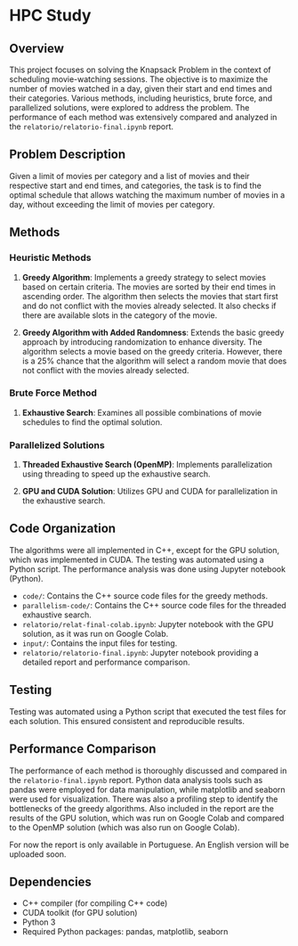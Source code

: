 # HPC Study

## Overview

This project focuses on solving the Knapsack Problem in the context of scheduling movie-watching sessions. The objective is to maximize the number of movies watched in a day, given their start and end times and their categories. Various methods, including heuristics, brute force, and parallelized solutions, were explored to address the problem. The performance of each method was extensively compared and analyzed in the `relatorio/relatorio-final.ipynb` report.

## Problem Description

Given a limit of movies per category and a list of movies and their respective start and end times, and categories, the task is to find the optimal schedule that allows watching the maximum number of movies in a day, without exceeding the limit of movies per category.

## Methods

### Heuristic Methods
1. **Greedy Algorithm**: Implements a greedy strategy to select movies based on certain criteria. The movies are sorted by their end times in ascending order. The algorithm then selects the movies that start first and do not conflict with the movies already selected. It also checks if there are available slots in the category of the movie. 
   
2. **Greedy Algorithm with Added Randomness**: Extends the basic greedy approach by introducing randomization to enhance diversity. The algorithm selects a movie based on the greedy criteria. However, there is a 25% chance that the algorithm will select a random movie that does not conflict with the movies already selected.

### Brute Force Method

1. **Exhaustive Search**: Examines all possible combinations of movie schedules to find the optimal solution.

### Parallelized Solutions

1. **Threaded Exhaustive Search (OpenMP)**: Implements parallelization using threading to speed up the exhaustive search.

2. **GPU and CUDA Solution**: Utilizes GPU and CUDA for parallelization in the exhaustive search.

## Code Organization

The algorithms were all implemented in C++, except for the GPU solution, which was implemented in CUDA. The testing was automated using a Python script. The performance analysis was done using Jupyter notebook (Python).

- `code/`: Contains the C++ source code files for the greedy methods.
- `parallelism-code/`: Contains the C++ source code files for the threaded exhaustive search.
- `relatorio/relat-final-colab.ipynb`: Jupyter notebook with the GPU solution, as it was run on Google Colab.
- `input/`: Contains the input files for testing.
- `relatorio/relatorio-final.ipynb`: Jupyter notebook providing a detailed report and performance comparison.

## Testing

Testing was automated using a Python script that executed the test files for each solution. This ensured consistent and reproducible results.

## Performance Comparison

The performance of each method is thoroughly discussed and compared in the `relatorio-final.ipynb` report. Python data analysis tools such as pandas were employed for data manipulation, while matplotlib and seaborn were used for visualization. There was also a profiling step to identify the bottlenecks of the greedy algorithms. Also included in the report are the results of the GPU solution, which was run on Google Colab and compared to the OpenMP solution (which was also run on Google Colab).

For now the report is only available in Portuguese. An English version will be uploaded soon.

## Dependencies

- C++ compiler (for compiling C++ code)
- CUDA toolkit (for GPU solution)
- Python 3
- Required Python packages: pandas, matplotlib, seaborn